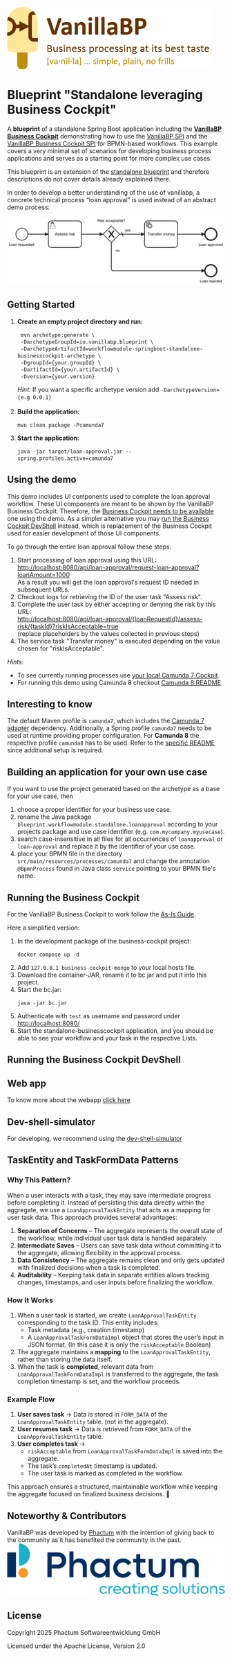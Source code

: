 ![VanillaBP](readme/vanillabp-headline.png)

# Blueprint "Standalone leveraging Business Cockpit"

A **blueprint** of a standalone Spring Boot application including the
**[VanillaBP Business Cockpit](https://github.com/vanillabp/business-cockpit/)**
demonstrating how to use the [VanillaBP SPI](https://github.com/vanillabp/spi-for-java) and
the [VanillaBP Business Cockpit SPI](https://github.com/vanillabp/business-cockpit/tree/feature/documentation/spi-for-java) for
BPMN-based workflows. This
example covers a very minimal set of scenarios for developing business process applications and serves as a starting
point for more complex use cases.

This blueprint is an extension of the
[standalone blueprint](https://github.com/vanillabp/blueprint-workflowmodule-springboot-standalone)
and therefore descriptions do not cover details already explained there.

In order to develop a better understanding of the use of vanillabp,
a concrete technical process “loan approval” is used instead of an abstract
demo process:

![loan_approval.bpmn](readme/loan-approval-process.png)

## Getting Started

1. **Create an empty project directory and run:**
   ```shell
    mvn archetype:generate \
    -DarchetypeGroupId=io.vanillabp.blueprint \
    -DarchetypeArtifactId=workflowmodule-springboot-standalone-businesscockpit-archetype \
    -DgroupId={your.groupId} \
    -DartifactId={your.artifactId} \
    -Dversion={your.version}
    ```
   *Hint:* If you want a specific archetype version add `-DarchetypeVersion={e.g 0.0.1}`
   <br>&nbsp;
1. **Build the application:**
   ```shell
   mvn clean package -Pcamunda7
    ```
1. **Start the application:**
   ```shell
   java -jar target/loan-approval.jar --spring.profiles.active=camunda7
   ```

## Using the demo

This demo includes UI components used to complete the loan approval
workflow. These UI components are meant to be shown by the
VanillaBP Business Cockpit. Therefore, the
[Business Cockpit needs to be available](#running-the-business-cockpit)
one using the demo.  As a simpler alternative you may [run the
Business Cockpit DevShell](#running-the-business-cockpit-devshell)
instead, which is replacement of the Business Cockpit used for easier
development of those UI components.

To go through the entire loan approval follow these steps:

1. Start processing of loan approval using this URL:<br>
   [http://localhost:8080/api/loan-approval/request-loan-approval?loanAmount=1000](http://localhost:8080/api/loan-approval/request-loan-approval?loanAmount=1000)<br>
   As a result you will get the loan approval's request ID needed in subsequent URLs.
1. Checkout logs for retrieving the ID of the user task "Assess risk".
1. Complete the user task by either accepting or denying the risk by this URL:<br>
   [http://localhost:8080/api/loan-approval/{loanRequestId}/assess-risk/{taskId}?riskIsAcceptable=true](http://localhost:8080/api/loan-approval/{loanRequestId}/assess-risk/{taskId}?riskIsAcceptable=true)<br>
   (replace placeholders by the values collected in previous steps)
1. The service task "Transfer money" is executed depending on the value chosen for "riskIsAcceptable".

*Hints:*
- To see currently running processes use [your local Camunda 7 Cockpit](http://localhost:8080/camunda).
- For running this demo using Camunda 8 checkout [Camunda 8 README](./CAMUNDA8.md#setup-instructions).

## Interesting to know

The default Maven profile is `camunda7`, which includes the [Camunda 7 adapter](https://github.com/camunda-community-hub/vanillabp-camunda7-adapter) dependency.
Additionally, a Spring profile `camunda7` needs to be used at runtime providing proper configuration.
For **Camunda 8** the respective profile `camunda8` has to be used.
Refer to the [specific README](./CAMUNDA8.md) since additional setup is required.


## Building an application for your own use case

If you want to use the project generated based on the archetype
as a base for your use case, then

1. choose a proper identifier for your business use case.
1. rename the Java package `blueprint.workflowmodule.standalone.loanapproval` according to your
   projects package and use case identifier (e.g. `com.mycompany.myusecase`).
1. search case-insensitive in all files for all occurrences of
   `loanapproval` or `loan-approval` and replace it by the identifier of your
   use case.
1. place your BPMN file in the directory
   `src/main/resources/processes/camunda7` and change the annotation `@BpmnProcess`
   found in Java class `service` pointing to your BPMN file's name.

## Running the Business Cockpit

For the VanillaBP Business Cockpit to work follow
the [As-Is Guide](https://github.com/vanillabp/business-cockpit/blob/feature/documentation/container/README.md#as-is).

Here a simplified version:

1. In the development package of the business-cockpit project:
    ```shell
    docker compose up -d
    ```
2. Add `127.0.0.1 business-cockpit-mongo` to your local hosts file.
3. Download the container-JAR, rename it to bc.jar and put it into this project.
4. Start the bc.jar:
    ```shell
    java -jar bc.jar
    ```
5. Authenticate with `test` as username and password under [http://localhost:8080/](http://localhost:8080/)
6. Start the standalone-businesscockpit application, and you should be able to see your workflow and your task in the
   respective Lists.

## Running the Business Cockpit DevShell


## Web app

To know more about the webapp [click here](./WEBAPP.md)

## Dev-shell-simulator

For developing, we recommend using
the [dev-shell-simulator](https://github.com/vanillabp/business-cockpit/tree/feature/development-simulator/development/dev-shell-simulator)

## TaskEntity and TaskFormData Patterns

### Why This Pattern?

When a user interacts with a task, they may save intermediate progress before completing it. Instead of persisting this
data directly within the aggregate, we use a `LoanApprovalTaskEntity` that acts as a mapping for user task data. This
approach provides several advantages:

1. **Separation of Concerns** – The aggregate represents the overall state of the workflow, while individual user task
   data is handled separately.
2. **Intermediate Saves** – Users can save task data without committing it to the aggregate, allowing flexibility in the
   approval process.
3. **Data Consistency** – The aggregate remains clean and only gets updated with finalized decisions when a task is
   completed.
4. **Auditability** – Keeping task data in separate entities allows tracking changes, timestamps, and user inputs before
   finalizing the workflow.

### How It Works

1. When a user task is started, we create `LoanApprovalTaskEntity` corresponding to the task ID. This entity includes:
    - Task metadata (e.g., creation timestamp)
    - A `LoanApprovalTaskFormDataImpl` object that stores the user’s input in JSON format. (In this case it is only the `riskAcceptable` Boolean)
2. The aggregate maintains a **mapping** to the `LoanApprovalTaskEntity`, rather than storing the data itself.
3. When the task is **completed**, relevant data from `LoanApprovalTaskFormDataImpl` is transferred to the aggregate,
   the task completion timestamp is set, and the workflow proceeds.

### Example Flow

1. **User saves task** → Data is stored in `FORM_DATA` of the `LoanApprovalTaskEntity` table. (not in the aggregate).
2. **User resumes task** → Data is retrieved from `FORM_DATA` of the `LoanApprovalTaskEntity` table.
3. **User completes task** →
    - `riskAcceptable` from `LoanApprovalTaskFormDataImpl` is saved into the aggregate.
    - The task’s `completedAt` timestamp is updated.
    - The user task is marked as completed in the workflow.

This approach ensures a structured, maintainable workflow while keeping the aggregate focused on finalized business
decisions. 🚀


## Noteworthy & Contributors

VanillaBP was developed by [Phactum](https://www.phactum.at) with the intention of giving back to the community as it
has benefited the community in the past.\
![Phactum](readme/phactum.png)

## License

Copyright 2025 Phactum Softwareentwicklung GmbH

Licensed under the Apache License, Version 2.0
